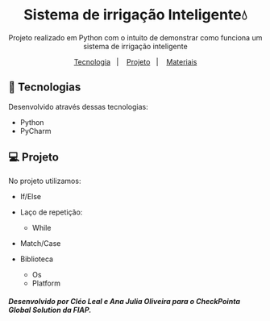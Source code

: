 <h1 align="center">Sistema de irrigação Inteligente💧</h1>
<p align="center">
Projeto realizado em Python com o intuito de demonstrar como funciona um sistema de irrigação inteligente</p>

<p align="center">
  <a href="#-tecnologias">Tecnologia</a>&nbsp;&nbsp;&nbsp;|&nbsp;&nbsp;&nbsp;
  <a href="#-projeto">Projeto</a>&nbsp;&nbsp;&nbsp;|&nbsp;&nbsp;&nbsp;
  <a href="#-materiais">Materiais</a>
</p>

## 🚀 Tecnologias
Desenvolvido através dessas tecnologias:
- Python
- PyCharm

## 💻 Projeto
<p>
  No projeto utilizamos:

  - If/Else
  - Laço de repetição:

    - While
  - Match/Case
  - Biblioteca

    - Os
    - Platform
</p>


<h5>Desenvolvido por <b>Cléo Leal</b> e <b>Ana Julia Oliveira</b> para o CheckPointa Global Solution da FIAP.</h5>
